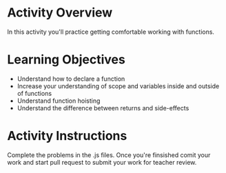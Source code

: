 # Activity Overview 

In this activity you'll practice getting comfortable working with functions. 

# Learning Objectives 

- Understand how to declare a function
- Increase your understanding of scope and variables inside and outside of functions
- Understand function hoisting
- Understand the difference between returns and side-effects

# Activity Instructions
Complete the problems in the .js files. Once you're finsished comit your work and start pull request to submit your work for teacher review. 

